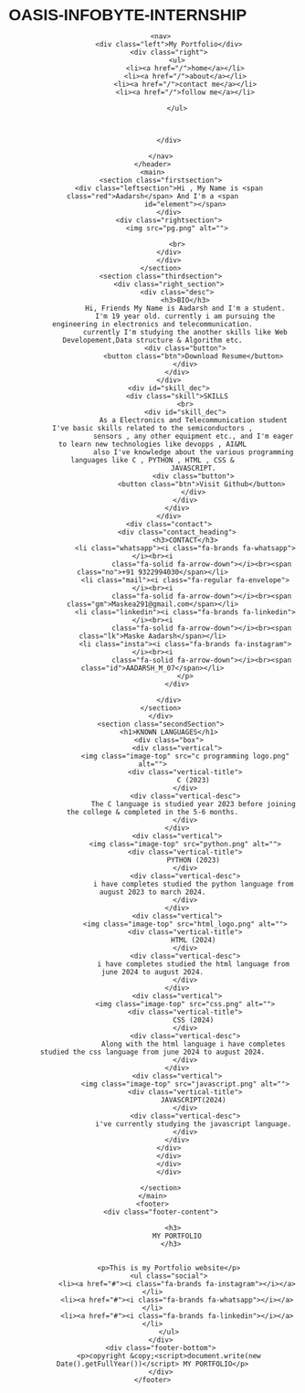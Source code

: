 # OASIS-INFOBYTE-INTERNSHIP

<!DOCTYPE html>
<html lang="en">

<head>
    <meta charset="UTF-8">
    <meta name="viewport" content="width=device-width, initial-scale=1.0">
    <title>Document</title>
    <link rel="preconnect" href="https://fonts.googleapis.com">
    <link rel="preconnect" href="https://fonts.gstatic.com" crossorigin>
    <link
        href="https://fonts.googleapis.com/css2?family=DM+Sans:ital,opsz,wght@0,9..40,100..1000;1,9..40,100..1000&family=Edu+VIC+WA+NT+Beginner:wght@400..700&display=swap"
        rel="stylesheet">
    <link rel="stylesheet" href="https://cdnjs.cloudflare.com/ajax/libs/font-awesome/6.7.2/css/all.min.css"
        integrity="sha512-Evv84Mr4kqVGRNSgIGL/F/aIDqQb7xQ2vcrdIwxfjThSH8CSR7PBEakCr51Ck+w+/U6swU2Im1vVX0SVk9ABhg=="
        crossorigin="anonymous" referrerpolicy="no-referrer" />

</head>
<style>
    * {
        margin: 0;
        padding: 0;
        font-family: 'Gill Sans', 'Gill Sans MT', Calibri, 'Trebuchet MS', sans-serif;

    }
    html{
        height: 100%;
    }
    body {
        position: relative;
        margin: 0 auto;
        min-height: 100%;
        /* padding-bottom: 6.74rem; */
    }

    nav {
        display: flex;
        align-items: center;
        justify-content: space-around;
        height: 80px;
        background-color: rgb(18, 18, 62);
    }

    nav ul {
        display: flex;
        justify-content: center;
    }

    nav ul li {
        list-style: none;
        margin: 0 23px;
        text-decoration: none;
    }

    nav ul li a:hover {
        text-decoration: none;
        color: rgb(112, 112, 256);

    }
    }

    .left {
        font-size: 2rem;
    }

    .firstsection {

        display: flex;
        justify-content: space-around;
        margin: 23px 0;


    }

    .firstsection>div {

        align-items: center;
        justify-content: space-around;
        width: 30%;
        margin: 15vh 0;
    }

    .leftsection {
        font-size: 75px;
        width: 50%;
        margin-top: 6ovh;
        /* margin: 30px 0; */
        /* margin: 70px 0; */
    }

    .thirdsection .btn {
        padding: 12px;
        background: purple;
        color: white;
        border: 2px solid violet;
        cursor: pointer;
        border-radius: 50px;
        font-size: 22px;
        margin-top: 25px;
        margin-bottom: 25px;
        /* margin-bottom: 23vh; */

    }

    .leftsection buttons {
        margin-top: 600vh;
    }

    .rightsection img {
        width: 100%;
        margin: 50px 0;
    }

    .right ul li a {
        color: white;
        text-decoration: none;
        font-size: 1.04rem;
    }

    .right ul li a:hover {
        color: rgb(112, 112, 256);
    }

    .left {
        color: white;
        font-size: 30px;
    }

    .secondSection h1 {
        margin: 50px 0;
        color: blueviolet;
        font-size: 1.9rem;

    }

    .red {
        color: blueviolet;
    }

    #element {
        color: rgb(170, 107, 228);
    }

    .secondSection {
        max-width: 80vw;
        margin: auto;
        padding-bottom: 100vh;

    }

    main hr {
        border: 0;
        background: #9c97f1;
        height: 1.2px;
        margin: 40px 84px;
    }

    .secondSection .box {
        background-color: blue;
        width: 80vw;
        height: 2px;
        margin: 56px 0;
        display: flex;

    }

    .secondSection .vertical {
        height: 93px;
        width: 1px;
        background-color: blue;
        margin: 0 100px;
    }

    .image-top {
        width: 23px;
        position: relative;
        top: -32px;
        left: -9px;
    }

    .vertical-title {
        position: relative;
        top: 75px;
        width: 150px;
        font-size: 20px;
        align-content: center;

    }

    .vertical-desc {
        position: relative;
        color: rgb(10, 10, 50);
        top: 100px;
        font-size: 20px;
        text-align: center;
        box-sizing: border-box;
    }

    footer {
        position: fixed;
        bottom: 0px;
    }

    #first ul {
        margin: 0px;
    }

    .second ul {
        justify-content: space-between;
    }

    .buttons .btn {
        margin-top: 20vh;
        border-radius: 5px;
        border: 1px solid purple;
    }

    .thirdsection {
        display: flex;
        justify-content: space-around;
        margin: 23px 0;


    }

    .thirdsection>div {
        width: 30%;
        display: flex;
        justify-content: space-around;
        margin: 23px 0;


    }

    .right_2 {
        font-size: 23px;
        font-family: 'Gill Sans', 'Gill Sans MT', Calibri, 'Trebuchet MS', sans-serif;
        /* background-color: white; */
        color: blue;
        /* border: 1px solid black; */
        /* overflow: hidden; */

    }

    .thirdsection h3 {
        display: block;
        color: blueviolet;
        font-size: 30px;
        margin-top: 10px;
        margin-bottom: 10px;

    }

    .thirdsection .desc {
        text-align: center;
        color: blue;
        font-size: 30px;
        background-color: #dde8ea;
        border: 2px solid #dde8ea;
        border-radius: 50px;
        /* align-content: flex-start; */

    }

    .skill {
        font-size: 30px;
        font-weight: bold;
        color: blueviolet;
        text-align: center;
        margin-top: 10px;
        margin-bottom: 10px;


    }

    #skill_dec {
        color: black;
        font-weight: normal;
        color: blue;
        background: #dde8ea;
        border: 2px solid transparent;
        border-radius: 50px;

    }

    #skill_dec h2 {
        color: blueviolet;
        align-items: center;
        display: flex;
        align-items: end;
        margin-top: 10px;
        margin-bottom: 10px;
    }

    .contact_heading {
        font-size: 30px;
        font-weight: bold;
        color: blueviolet;
        text-align: center;
        margin-top: 10px;
        margin-bottom: 10px;


    }

    .contact_heading {
        text-align: center;
        color: blueviolet;
        font-size: 30px;
        background-color: #dde8ea;
        border: 2px solid #dde8ea;
        border-radius: 50px;
        margin-top: 10px;
        margin-bottom: 10 px;
    }

    #co_detail {
        color: red;
        margin-left: 10px;
        word-spacing: 5px;

    }

    .right_2 .description {
        color: navy;
    }

    section .description {
        color: navy;
    }

    section h3 {
        justify-content: center;
        color: green;
        display: inline;

    }

    section .right_2 {}

    #image_3 {
        width: 5vh;
        height: 5vh;
        border: 1px solid white;
        display: inline-flex;
        border-radius: 50%;
    }

    .contact_heading li {
        color: red;
        list-style: none;
    }

    .contact_heading .whatsapp {
        color: green;
    }

    .contact_heading .no {
        color: black;
    }

    .contact_heading .mail {
        color: rgb(100, 100, 100);
    }

    .contact_heading .gm {
        color: purple;
    }

    .contact_heading .linkedin {
        color: blue;
    }

    .contact_heading .lk {
        color: rgb(45, 114, 204);
    }

    .contact_heading .insta {
        color: green;
    }

    .contact_heading .id {
        padding-bottom: 10px;
        color: rgb(210, 29, 168);
    }

    footer{
        background-color: #2d2a30;
        right: 0;
        left: 0;
        position: relative;
        height: auto;
        width: 100vw;
        color: #fff;
        margin-bottom: 0;
    }
    .footer-content{
        display: flex;
        align-items: center;
        justify-content: center;
        flex-direction: column;
        text-align: center;
    }
    .footer-content h3{
        font-size: 1.8rem;
        font-weight: 400;
        text-transform: capitalize;
        padding-top: 10px;

    }
    .footer-content p{
        max-width: 500px;
        margin: 10px auto;
        line-height: 28px;
        font-size: 14px;

    }
    .social{
        list-style: none;
        display: flex;
        align-items: center;
        justify-content: center;
        margin: 1rem 0 3rem 0;

    }
    .social li{
        margin: 0 10px;
    }
    .social a{
        text-decoration: none;
        color: #fff;

    }
    .social a i{
        font-size: 1.1rem;
        transition: color .4s ease;
    }
    .social a:hover i{
        color: aqua;

    }
    .footer-bottom{
        background:#000;
        width: 100vw;
        padding: 20px 0;
        text-align: center;
    }
    .footer-bottom p{
        font-size: 14px;
        word-spacing: 2px;
        text-transform: capitalize;

    }
    .footer-bottom span{
        text-transform: uppercase;
        opacity: .4;
        font-weight: 200;
    }
    .space {
        padding-left: 5px;
    }
</style>

<body>
    <header>

        <nav>
            <div class="left">My Portfolio</div>
            <div class="right">
                <ul>
                    <li><a href="/">home</a></li>
                    <li><a href="/">about</a></li>
                    <li><a href="/">contact me</a></li>
                    <li><a href="/">follow me</a></li>

                </ul>



            </div>

        </nav>
    </header>
    <main>
        <section class="firstsection">
            <div class="leftsection">Hi , My Name is <span class="red">Aadarsh</span> And I'm a <span
                    id="element"></span>
            </div>
            <div class="rightsection">
                <img src="pg.png" alt="">

                <br>
            </div>
            </div>
        </section>
        <section class="thirdsection">
            <div class="right_section">
                <div class="desc">
                    <h3>BIO</h3>
                    Hi, Friends My Name is Aadarsh and I'm a student.
                    I'm 19 year old. currently i am pursuing the engineering in electronics and telecommunication.
                    currently I'm studying the another skills like Web Developement,Data structure & Algorithm etc.
                    <div class="button">
                        <button class="btn">Download Resume</button>
                    </div>
                </div>
            </div>
            <div id="skill_dec">
                <div class="skill">SKILLS
                    <br>
                    <div id="skill_dec">
                        As a Electronics and Telecommunication student I've basic skills related to the semiconductors ,
                        sensors , any other equipment etc., and I'm eager to learn new technologies like devopps , AI&ML
                        also I've knowledge about the various programming languages like C , PYTHON , HTML , CSS &
                        JAVASCRIPT.
                        <div class="button">
                            <button class="btn">Visit Github</button>
                        </div>
                    </div>
                </div>
            </div>
            <div class="contact">
                <div class="contact_heading">
                    <h3>CONTACT</h3>
                    <li class="whatsapp"><i class="fa-brands fa-whatsapp"></i><br><i
                            class="fa-solid fa-arrow-down"></i><br><span class="no">+91 9322994030</span></li>
                    <li class="mail"><i class="fa-regular fa-envelope"></i><br><i
                            class="fa-solid fa-arrow-down"></i><br><span class="gm">Maskea291@gmail.com</span></li>
                    <li class="linkedin"><i class="fa-brands fa-linkedin"></i><br><i
                            class="fa-solid fa-arrow-down"></i><br><span class="lk">Maske Aadarsh</span></li>
                    <li class="insta"><i class="fa-brands fa-instagram"></i><br><i
                            class="fa-solid fa-arrow-down"></i><br><span class="id">AADARSH_M_07</span></li>
                    </p>
                </div>

            </div>
        </section>
        </div>
        <section class="secondSection">
            <h1>KNOWN LANGUAGES</h1>
            <div class="box">
                <div class="vertical">
                    <img class="image-top" src="c programming logo.png" alt="">
                    <div class="vertical-title">
                        C (2023)
                    </div>
                    <div class="vertical-desc">
                        The C language is studied year 2023 before joining the college & completed in the 5-6 months.
                    </div>
                </div>
                <div class="vertical">
                    <img class="image-top" src="python.png" alt="">
                    <div class="vertical-title">
                        PYTHON (2023)
                    </div>
                    <div class="vertical-desc">
                        i have completes studied the python language from august 2023 to march 2024.
                    </div>
                </div>
                <div class="vertical">
                    <img class="image-top" src="html_logo.png" alt="">
                    <div class="vertical-title">
                        HTML (2024)
                    </div>
                    <div class="vertical-desc">
                        i have completes studied the html language from june 2024 to august 2024.
                    </div>
                </div>
                <div class="vertical">
                    <img class="image-top" src="css.png" alt="">
                    <div class="vertical-title">
                        CSS (2024)
                    </div>
                    <div class="vertical-desc">
                        Along with the html language i have completes studied the css language from june 2024 to august 2024.
                    </div>
                </div>
                <div class="vertical">
                    <img class="image-top" src="javascript.png" alt="">
                    <div class="vertical-title">
                        JAVASCRIPT(2024)
                    </div>
                    <div class="vertical-desc">
                        i've currently studying the javascript language.
                    </div>
                </div>
            </div>
            </div>
            </div>
            </div>

        </section>
    </main>
    <footer>
        <div class="footer-content">

              <h3>
                MY PORTFOLIO
              </h3> 
        

            <p>This is my Portfolio website</p>
            <ul class="social">
                <li><a href="#"><i class="fa-brands fa-instagram"></i></a></li>
                <li><a href="#"><i class="fa-brands fa-whatsapp"></i></a></li>
                <li><a href="#"><i class="fa-brands fa-linkedin"></i></a></li>
            </ul>
        </div>
        <div class="footer-bottom">
            <p>copyright &copy;<script>document.write(new Date().getFullYear())</script> MY PORTFOLIO</p>
        </div>
    </footer>
</body>

</html>



<script src="https://unpkg.com/typed.js@2.1.0/dist/typed.umd.js"></script>
<span id="element"></span>

<!-- Load library from the CDN -->
<script src="https://unpkg.com/typed.js@2.1.0/dist/typed.umd.js"></script>

<!-- Setup and start animation! -->
<script>
    var typed = new Typed('#element', {
        strings: ['Web Developer', 'Student'],
        typeSpeed: 50,
    });
</script>
</body>

</body>
<!-- Hi, Friends my name is Aadarsh and i am a student.
i am 19 year old. currently i am pursuing the engineering in electronics and telecommunication.
currently i am studying the another skills like web developement,data structure & algorithm etc.     -->

</html>
<!-- <a class="icon"><i class="fa-brands fa-whatsapp"></i><span class="space"></span>+91 9322994030</a><br>
<a class="icon"><i class="fa-brands fa-Email"></i>MASKEA291@GMAIL.COM</a>
<a class="icon"><i class="fa-brands fa-linkedin"></i>MASKE AADARSH</a> -->
